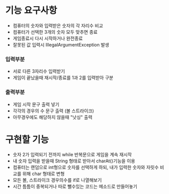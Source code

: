 # 기능 요구사항
- 컴퓨터의 숫자와 입력받은 숫자의 각 자리수 비교
- 컴퓨터가 선택한 3개의 숫자 모두 맞추면 종료
- 게임종료시 다시 시작하거나 완전종료
- 잘못된 값 입력시 IllegalArgumentException 발생

### 입력부분
- 서로 다른 3자리수 입력받기
- 게임이 끝났을때 재시작/종료를 1과 2를 입력받아 구분

### 출력부분
- 게임 시작 문구 출력 넣기
- 각각의 경우의 수 문구 출력 (볼 스트라이크)
- 아무경우에도 해당하지 않을때 "낫싱" 출력

# 구현할 기능
- 숫자 2가 입력되기 전까지 while 반복문으로 게임을 계속 재시작
- 내 숫자 입력을 받을때 String 형태로 받아서 charAt()기능을 이용
- 컴퓨터는 랜덤으로 int형으로 숫자를 선택하게 하되, 내가 입력한 숫자와 자릿수 비교를 위해 char 형태로 변형
- 모든 볼, 스트라이크 경우의수를 if로 나열해보기
- 시간 틈틈이 중복되거나 따로 뺄수있는 코드는 메소드로 만들어놓기